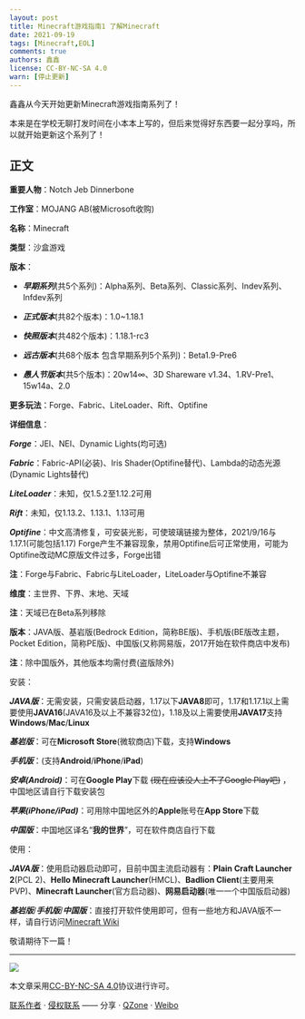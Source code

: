 ```yaml
---
layout: post
title: Minecraft游戏指南1 了解Minecraft
date: 2021-09-19
tags: [Minecraft,EOL]
comments: true
authors: 鑫鑫
license: CC-BY-NC-SA 4.0
warn: [停止更新]
---
```


鑫鑫从今天开始更新Minecraft游戏指南系列了！

本来是在学校无聊打发时间在小本本上写的，但后来觉得好东西要一起分享吗，所以就开始更新这个系列了！

## 正文

**重要人物**：Notch Jeb Dinnerbone

**工作室**：MOJANG AB(被Microsoft收购)

**名称**：Minecraft

**类型**：沙盒游戏

**版本**：

- ***早期系列***(共5个系列)：Alpha系列、Beta系列、Classic系列、Indev系列、Infdev系列

- ***正式版本***(共82个版本)：1.0~1.18.1

- ***快照版本***(共482个版本)：1.18.1-rc3

- ***远古版本***(共68个版本 包含早期系列5个系列)：Beta1.9-Pre6

- ***愚人节版本***(共5个版本)：20w14∞、3D Shareware v1.34、1.RV-Pre1、15w14a、2.0

**更多玩法**：Forge、Fabric、LiteLoader、Rift、Optifine

**详细信息**：

***Forge***：JEI、NEI、Dynamic Lights(均可选)

***Fabric***：Fabric-API(必装)、Iris Shader(Optifine替代)、Lambda的动态光源(Dynamic Lights替代)

***LiteLoader***：未知，仅1.5.2至1.12.2可用

***Rift***：未知，仅1.13.2、1.13.1、1.13可用

***Optifine***：中文高清修复，可安装光影，可使玻璃链接为整体，2021/9/16与1.17.1(可能包括1.17) Forge产生不兼容现象，禁用Optifine后可正常使用，可能为Optifine改动MC原版文件过多，Forge出错

**注**：Forge与Fabric、Fabric与LiteLoader，LiteLoader与Optifine不兼容

**维度**：主世界、下界、末地、天域

**注**：天域已在Beta系列移除

**版本**：JAVA版、基岩版(Bedrock Edition，简称BE版)、手机版(BE版改主题，Pocket Edition，简称PE版)、中国版(又称网易版，2017开始在软件商店中发布)

**注**：除中国版外，其他版本均需付费(盗版除外)

安装：

***JAVA版***：无需安装，只需安装启动器，1.17以下**JAVA8**即可，1.17和1.17.1以上需要使用**JAVA16**(JAVA16及以上不兼容32位)，1.18及以上需要使用**JAVA17**支持**Windows**/**Mac**/**Linux**

***基岩版***：可在**Microsoft Store**(微软商店)下载，支持**Windows**

***手机版***：(支持**Android**/**iPhone**/**iPad**)

***安卓(Android)***：可在**Google Play**下载 ~~(现在应该没人上不了Google Play吧)~~ ，中国地区请自行下载安装包

***苹果(iPhone/iPad)***：可用除中国地区外的**Apple**账号在**App Store**下载

***中国版***：中国地区译名“**我的世界**”，可在软件商店自行下载

使用：

***JAVA版***：使用启动器启动即可，目前中国主流启动器有：**Plain Craft Launcher 2**(PCL 2)、**Hello Minecraft Launcher**(HMCL)、**Badlion Client**(主要用来PVP)、**Minecraft Launcher**(官方启动器)、**网易启动器**(唯一一个中国版启动器)

***基岩版***/***手机版***/***中国版***：直接打开软件使用即可，但有一些地方和JAVA版不一样，请自行访问[Minecraft Wiki](https://minecraft.fandom.com/zh/wiki/Minecraft_Wiki)

敬请期待下一篇！

---

[![](https://licensebuttons.net/l/by-nc-sa/3.0/88x31.png)](https://creativecommons.org/licenses/by-nc-sa/4.0/)

本文章采用[CC-BY-NC-SA 4.0](https://creativecommons.org/licenses/by-nc-sa/4.0/)协议进行许可。

[联系作者](mailto:blog@xinxin2021.tk) · [侵权联系](mailto:tort@xinxin2021.tk) —— 分享 · [QZone](https://sns.qzone.qq.com/cgi-bin/qzshare/cgi_qzshare_onekey?url=https%3A%2F%2Fblog.xinxin2021.tk%2Fminecraft_1%2F&title=Minecraft%E6%B8%B8%E6%88%8F%E6%8C%87%E5%8D%971+%E4%BA%86%E8%A7%A3Minecraft&site=%E9%91%AB%E5%8D%9A%E5%AE%A2) · [Weibo](https://service.weibo.com/share/share.php?url=https%3A%2F%2Fblog.xinxin2021.tk%2Fminecraft_1%2F&count=1&title=Minecraft%E6%B8%B8%E6%88%8F%E6%8C%87%E5%8D%971+%E4%BA%86%E8%A7%A3Minecraft&language=zh_cn)
